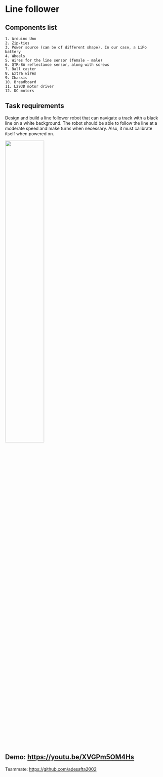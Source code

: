 # Line follower

## Components list

    1. Arduino Uno
    2. Zip-ties
    3. Power source (can be of different shape). In our case, a LiPo battery
    4. Wheels
    5. Wires for the line sensor (female - male)
    6. QTR-8A reflectance sensor, along with screws
    7. Ball caster
    8. Extra wires
    9. Chassis
    10. Breadboard
    11. L293D motor driver
    12. DC motors
    
## Task requirements

Design and build a line follower robot that can navigate a track with a black line on a white background. The robot should be able to follow the line at a moderate speed and make turns when necessary.
Also, it must calibrate itself when powered on.

<img src="https://user-images.githubusercontent.com/63780942/213301754-90055b47-3861-4afd-bd4c-abbf9c261b39.jpeg" style="width: 50%;"/>

## Demo: https://youtu.be/XVGPm5OM4Hs

Teammate: https://github.com/adesafta2002
